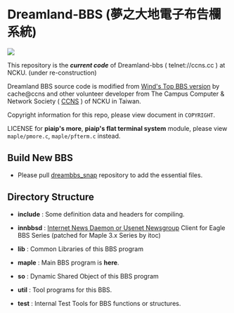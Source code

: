 # Dreamland-BBS (夢之大地電子布告欄系統)

![](https://i.imgur.com/c7XQP7k.png)

This repository is the ***current code*** of Dreamland-bbs ( telnet://ccns.cc ) at NCKU. (under re-construction)

Dreamland BBS source code is modified from [Wind's Top BBS version](http://windtop.yzu.edu.tw/) 
by cache@ccns and other volunteer developer from 
The Campus Computer & Network Society ( [CCNS](https://ccns.github.io) ) of NCKU in Taiwan.

Copyright information for this repo, please view document in `COPYRIGHT`. 

LICENSE for **piaip's more**, **piaip's flat terminal system** module, please view `maple/pmore.c`, `maple/pfterm.c` instead.

## Build New BBS

* Please pull [dreambbs_snap](https://github.com/ccns/dreambbs_snap) repository to add the essential files.

## Directory Structure

+ **include**  : Some definition data and headers for compiling.

+ **innbbsd**  : [Internet News Daemon or Usenet Newsgroup](https://en.wikipedia.org/wiki/Usenet) Client for Eagle BBS Series (patched for Maple 3.x Series by itoc) 

+ **lib**      : Common Libraries of this BBS program

+ **maple**    : Main BBS program is **here**.

+ **so**       : Dynamic Shared Object of this BBS program

+ **util**     : Tool programs for this BBS.

+ **test**     : Internal Test Tools for BBS functions or structures.

